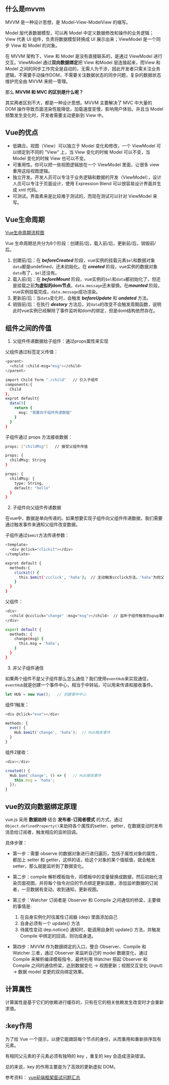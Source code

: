 ## 什么是mvvm

MVVM 是一种设计思想，是 Model-View-ModelView 的缩写。

Model 层代表数据模型，可以再 Model 中定义数据修改和操作的业务逻辑；View 代表 UI 组件，负责将数据模型转换成 UI 展示出来；ViewModel 是一个同步 View 和 Model 的对象。

在 MVVM 架构下，View 和 Model 是没有直接联系的，是通过 ViewModel 进行交互。ViewModel 通过**双向数据绑定**把 View 和Model 层连接起来，而View 和 Model 之间的同步工作完全是自动的，无需人为干涉，因此开发者只需关注业务逻辑，不需要手动操作DOM，不需要关注数据状态的同步问题，复杂的数据状态维护完全由 MVVM 来统一管理。

那么 **MVVM 和 MVC 的区别是什么呢？**

其实两者区别不大，都是一种设计思想。MVVM 主要解决了 MVC 中大量的 DOM 操作导致页面渲染性能降低，加载速度变慢，影响用户体验。并且当 Model 频繁发生变化时，开发者需要主动更新到 View 中。

## Vue的优点

* 低耦合。视图（View）可以独立于 Model 变化和修改，一个 ViewModel 可以绑定到不同的 "View" 上，当 View 变化的时候 Model 可以不变，当 Model 变化的时候 View 也可以不变。
* 可重用性。你可以把一些视图逻辑放在一个 ViewModel 里面，让很多 view 重用这段视图逻辑。
* 独立开发。开发人员可以专注于业务逻辑和数据的开发（ViewModel），设计人员可以专注于页面设计，使用 Expression Blend 可以很容易设计界面并生成 xml 代码。
* 可测试。界面素来是比较难于测试的，而现在测试可以针对 ViewModel 来写。

## Vue生命周期

[Vue生命周期流程图](https://cn.vuejs.org/v2/guide/instance.html#%E5%AE%9E%E4%BE%8B%E7%94%9F%E5%91%BD%E5%91%A8%E6%9C%9F%E9%92%A9%E5%AD%90)

Vue 生命周期总共分为8个阶段：创建前/后，载入前/后，更新前/后，销毁前/后。

1. 创建前/后：在 ***beforeCreated*** 阶段，vue实例的挂载元素`$el`和数据对象`data`都是undefined，还未初始化。在 ***created*** 阶段，vue实例的数据对象`data`有了，`$el`还没有。
2. 载入前/后：在 ***beforeMount*** 阶段，vue实例的`$el`和`data`都初始化了，但还是挂载之前**为虚拟的dom节点**，`data.message`还未替换。在***mounted*** 阶段，vue实例挂载完成，`data.message`成功渲染。
3. 更新前/后：当`data`变化时，会触发 ***beforeUpdate*** 和 ***undated*** 方法。
4. 销毁前/后：在执行 ***destory*** 方法后，对`data`的改变不会触发周期函数，说明此时vue实例已经解除了事件监听和dom的绑定，但是dom结构依然存在。

## 组件之间的传值

1. 父组件传递数据给子组件：通过props属性来实现

父组件通过标签定义传值：
```bash
<parent>
  <child :child-msg="msg"></child>
</parent>

import Child form "./child"   // 引入子组件
components:{
  Child
},
exprot default{
  data(){
    return {
      msg: "我要向子组件传递数据"
    }
  }
}
```

子组件通过 props 方法接收数据：
```bash
props: ["childMsg"]   // 接受父组件传值

props: {
  childMsg: String
}

props: {
  childMsg: {
    type: String,
    default: "hello"
  }
}
```

2. 子组件向父组件传递数据

在vue中，数据是单向传递的。如果想要实现子组件向父组件传递数据，我们需要通过触发事件来通知父组件改变数据。

子组件通过`$emit`方法传递参数：
```bash
<template>
  <div @click="clickit"></div>
</template>

exprot default {
  methods:{
    clickit() {
      this.$emit('ccclick', 'haha');  // 主动触发ccclick方法，'haha'为向父组件传递的数据
    }
  }
}
```

父组件：
```bash
<div>
  <child @ccclick="change" :msg="msg"></child>  // 监听子组件触发的upup事件,然后调用change方法
</div>

export default {
  methods: {
    change(msg) {
      this.msg = 'haha';
    }
  }
}
```

3. 非父子组件通信

如果两个组件不是父子组件那么怎么通信？我们使用`eventHub`来实现通信，`eventHub`就是创建一个事件中心，相当于中转站，可以用来传递和接收事件。

```js
let HUb = new Vue();   // 创建事件中心
```

组件1触发：
```js
<div @click="eve"></div>

methods: {
  eve() {
    Hub.$emit('change', 'haha');  // Hub触发事件
  }
}
```

组件2接收：
```js
<div></div>

created() {
  Hub.$on('change', () => {   // Hub接收事件
    this.msg = 'haha';
  });
}
```

## vue的双向数据绑定原理

vue.js 采用 **数据劫持** 结合 **发布者-订阅者模式** 的方式，通过`Object.definedProperty()`来劫持各个属性的setter、getter，在数据变动时发布消息给订阅者，触发相应的监听回调。

具体步骤：

* 第一步：需要 observe 的数据对象进行递归遍历，包括子属性对象的属性，都加上 setter 和 getter，这样的话，给这个对象的某个值赋值，就会触发setter，那么就能监听到了数据变化。

* 第二步：compile 解析模板指令，将模板中的变量替换成数据，然后初始化渲染页面视图，并将每个指令对应的节点绑定更新函数，添加监听数据的订阅者，一旦数据有变动，收到通知，更新视图。

* 第三步：Watcher 订阅者是 Observer 和 Compile 之间通信的桥梁，主要做的事情是:
  1. 在自身实例化时往属性订阅器 (dep) 里面添加自己
  2. 自身必须有一个 update() 方法
  3. 待属性变动 dep.notice() 通知时，能调用自身的 update() 方法，并触发 Compile 中绑定的回调，则功成身退。

* 第四步：MVVM 作为数据绑定的入口，整合 Observer、Compile 和 Watcher 三者，通过 Observer 来监听自己的 model 数据变化，通过 Compile 来解析编译模板指令，最终利用 Watcher 搭起 Observer 和 Compile 之间的通信桥梁，达到数据变化 -> 视图更新；视图交互变化 (input) -> 数据 model 变更的双向绑定效果。

## 计算属性

计算属性是基于它们的依赖进行缓存的，只有在它的相关依赖发生改变时才会重新求值。

## :key作用

为了给 Vue 一个提示，以便它能跟踪每个节点的身份，从而重用和重新排序现有元素。

有相同父元素的子元素必须有独特的 key ，重复的 key 会造成渲染错误。

总的来说，key 的作用主要是为了高效的更新虚拟 DOM。

参考资料：
[vue前端框架面试问题汇总](http://www.bslxx.com/p/3187.html)